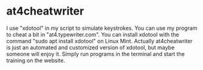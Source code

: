 # at4cheatwriter
I use "xdotool" in my script to simulate keystrokes. You can use my program to cheat a bit in "at4.typewriter.com". You can install xdotool with the command "sudo apt install xdotool" on Linux Mint. Actually at4cheatwriter is just an automated and customized version of xdotool, but maybe someone will enjoy it. Simply run programs in the terminal and start the training on the website.
